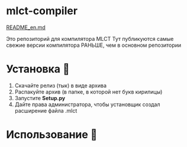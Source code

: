 # mlct-compiler

[README_en.md](README_en.md)

Это репозиторий для компилятора MLCT
Тут публикуются самые свежие версии компилятора РАНЬШЕ, чем в основном репозитории

# Установка 🔧
1. Скачайте релиз (тык) в виде архива
2. Распакуйте архив (в папке, в которой нет букв кирилицы)
3. Запустите **Setup.py**
4. Дайте права администратора, чтобы установщик создал расширение файла .mlct

# Использование 🎈
